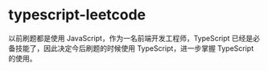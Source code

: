 # typescript-leetcode
以前刷题都是使用 JavaScript，作为一名前端开发工程师，TypeScript 已经是必备技能了，因此决定今后刷题的时候使用 TypeScript，进一步掌握 TypeScript 的使用。

